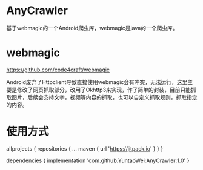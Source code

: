 # AnyCrawler
基于webmagic的一个Android爬虫库，webmagic是java的一个爬虫库。
# webmagic
https://github.com/code4craft/webmagic

Android废弃了Httpclient导致直接使用webmagic会有冲突，无法运行，这里主要是修改了网页抓取部分，改用了Okhttp3来实现，作了简单的封装，目前只能抓取图片，后续会支持文字，视频等内容的抓取，也可以自定义抓取规则，抓取指定的内容。

# 使用方式

allprojects {
    repositories {
        ...
        maven {
            url 'https://jitpack.io'
        }
    }
}

dependencies {
	        implementation 'com.github.YuntaoWei:AnyCrawler:1.0'
	}

